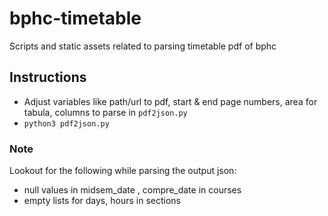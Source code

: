 # bphc-timetable
Scripts and static assets related to parsing timetable pdf of bphc

## Instructions
* Adjust variables like path/url to pdf, start & end page numbers, area for tabula, columns to parse in `pdf2json.py` <br>
* `python3 pdf2json.py`

### Note
Lookout for the following while parsing the output json:
* null values in midsem_date , compre_date in courses
* empty lists for days, hours in sections